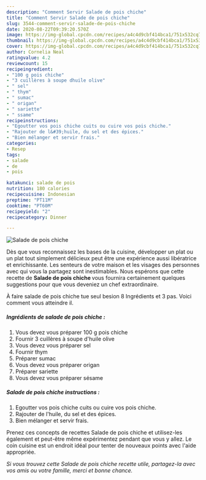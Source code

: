 ```yaml
---
description: "Comment Servir Salade de pois chiche"
title: "Comment Servir Salade de pois chiche"
slug: 3544-comment-servir-salade-de-pois-chiche
date: 2020-08-22T09:39:20.570Z
image: https://img-global.cpcdn.com/recipes/a4c4d9cbf414bca1/751x532cq70/salade-de-pois-chiche-photo-principale-de-la-recette.jpg
thumbnail: https://img-global.cpcdn.com/recipes/a4c4d9cbf414bca1/751x532cq70/salade-de-pois-chiche-photo-principale-de-la-recette.jpg
cover: https://img-global.cpcdn.com/recipes/a4c4d9cbf414bca1/751x532cq70/salade-de-pois-chiche-photo-principale-de-la-recette.jpg
author: Cornelia Neal
ratingvalue: 4.2
reviewcount: 15
recipeingredient:
- "100 g pois chiche"
- "3 cuillères à soupe dhuile olive"
- " sel"
- " thym"
- " sumac"
- " origan"
- " sariette"
- " ssame"
recipeinstructions:
- "Egoutter vos pois chiche cuits ou cuire vos pois chiche."
- "Rajouter de l&#39;huile, du sel et des épices."
- "Bien mélanger et servir frais."
categories:
- Resep
tags:
- salade
- de
- pois

katakunci: salade de pois 
nutrition: 180 calories
recipecuisine: Indonesian
preptime: "PT11M"
cooktime: "PT60M"
recipeyield: "2"
recipecategory: Dinner

---
```



![Salade de pois chiche](https://img-global.cpcdn.com/recipes/a4c4d9cbf414bca1/751x532cq70/salade-de-pois-chiche-photo-principale-de-la-recette.jpg)

Dès que vous reconnaissez les bases de la cuisine, développer un plat ou un plat tout simplement délicieux peut être une expérience aussi libératrice et enrichissante. Les senteurs de votre maison et les visages des personnes avec qui vous la partagez sont inestimables. Nous espérons que cette recette de <strong> Salade de pois chiche </strong> vous fournira certainement quelques suggestions pour que vous deveniez un chef extraordinaire.

<!--inarticleads1-->

À faire salade de pois chiche tue seul besion 8 Ingrédients et 3 pas. Voici comment vous atteindre il.

##### Ingrédients de salade de pois chiche :

1. Vous devez vous préparer 100 g pois chiche
1. Fournir 3 cuillères à soupe d&#39;huile olive
1. Vous devez vous préparer  sel
1. Fournir  thym
1. Préparer  sumac
1. Vous devez vous préparer  origan
1. Préparer  sariette
1. Vous devez vous préparer  sésame




<!--inarticleads2-->

##### Salade de pois chiche instructions :

1. Egoutter vos pois chiche cuits ou cuire vos pois chiche.
1. Rajouter de l&#39;huile, du sel et des épices.
1. Bien mélanger et servir frais.




<!--inarticleads1-->

<p>
Prenez ces concepts de recettes Salade de pois chiche et utilisez-les également et peut-être même expérimentez pendant que vous y allez. Le coin cuisine est un endroit idéal pour tenter de nouveaux points avec l'aide appropriée.
</p>

<p>
<i>Si vous trouvez cette Salade de pois chiche recette utile, partagez-la avec vos amis ou votre famille, merci et bonne chance.</i>
</p>
